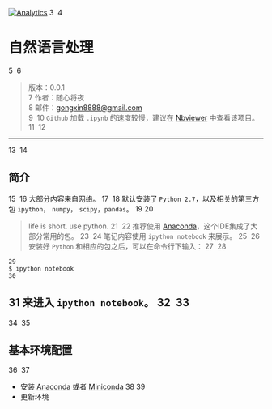 [![Analytics](https://ga-beacon.appspot.com/UA-80121379-2/notes-python)](https://github.com/lijin-thu/notes-python)
3
​
4
# 自然语言处理
5
​
6
> 版本：0.0.1<br>
7
> 作者：随心将夜<br>
8
> 邮件：gongxin8888@gmail.com<br>
9
​
10
`Github` 加载 `.ipynb` 的速度较慢，建议在 [Nbviewer](http://nbviewer.ipython.org/github/lijin-THU/notes-python/blob/master/index.ipynb) 中查看该项目。
11
​
12
---
13
​
14
## 简介
15
​
16
大部分内容来自网络。
17
​
18
默认安装了 `Python 2.7`，以及相关的第三方包 `ipython`， `numpy`， `scipy`，`pandas`。
19
​
20
> life is short. use python.
21
​
22
推荐使用 [Anaconda](http://www.continuum.io/downloads)，这个IDE集成了大部分常用的包。
23
​
24
笔记内容使用 `ipython notebook` 来展示。
25
​
26
安装好 `Python` 和相应的包之后，可以在命令行下输入：
27
​
28
```
29
$ ipython notebook
30
```
31
来进入 `ipython notebook`。
32
​
33
----
34
​
35
## 基本环境配置
36
​
37
- 安装 [Anaconda](http://www.continuum.io/downloads) 或者 [Miniconda](http://conda.pydata.org/miniconda.html)
38
​
39
- 更新环境
